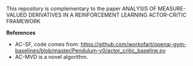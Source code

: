 
This repository is complementary to the paper ANALYSIS OF MEASURE-VALUED DERIVATIVES IN A REINFORCEMENT LEARNING
ACTOR-CRITIC FRAMEWORK

**References**
* AC-SF, code comes from: https://github.com/workofart/openai-gym-baselines/blob/master/Pendulum-v0/actor_critic_baseline.py 
* AC-MVD is a novel algorithm.


